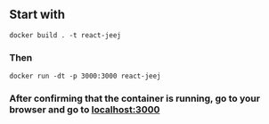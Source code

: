 ## Start with
`docker build . -t react-jeej`

### Then
`docker run -dt -p 3000:3000 react-jeej`

### After confirming that the container is running, go to your browser and go to [localhost:3000](localhost:3000)